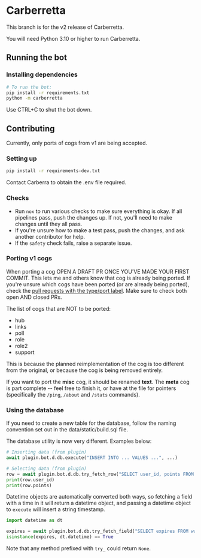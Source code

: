 # Carberretta

This branch is for the v2 release of Carberretta.

You will need Python 3.10 or higher to run Carberretta.

## Running the bot

### Installing dependencies

```sh
# To run the bot:
pip install -r requirements.txt
python -m carberretta
```

Use CTRL+C to shut the bot down.

## Contributing

Currently, only ports of cogs from v1 are being accepted.

### Setting up

```sh
pip install -r requirements-dev.txt
```

Contact Carberra to obtain the .env file required.

### Checks

- Run `nox` to run various checks to make sure everything is okay. If all pipelines pass, push the changes up. If not, you'll need to make changes until they all pass.
- If you're unsure how to make a test pass, push the changes, and ask another contributor for help.
- If the `safety` check fails, raise a separate issue.

### Porting v1 cogs

When porting a cog OPEN A DRAFT PR ONCE YOU'VE MADE YOUR FIRST COMMIT. This lets me and others know that cog is already being ported. If you're unsure which cogs have been ported (or are already being ported), check the [pull requests with the type/port label](https://github.com/Carberra/Carberretta/pulls?q=is%3Apr+label%3Atype%2Fport+). Make sure to check both open AND closed PRs.

The list of cogs that are NOT to be ported:

- hub
- links
- poll
- role
- role2
- support

This is because the planned reimplementation of the cog is too different from the original, or because the cog is being removed entirely.

If you want to port the **misc** cog, it should be renamed **text**. The **meta** cog is part complete -- feel free to finish it, or have at the file for pointers (specifically the `/ping`, `/about` and `/stats` commands).

### Using the database

If you need to create a new table for the database, follow the naming convention set out in the data/static/build.sql file.

The database utility is now very different. Examples below:

```py
# Inserting data (from plugin)
await plugin.bot.d.db.execute("INSERT INTO ... VALUES ...", ...)

# Selecting data (from plugin)
row = await plugin.bot.d.db.try_fetch_row("SELECT user_id, points FROM experience WHERE user_id = ?", ...)
print(row.user_id)
print(row.points)
```

Datetime objects are automatically converted both ways, so fetching a field with a time in it will return a datetime object, and passing a datetime object to `execute` will insert a string timestamp.

```py
import datetime as dt

expires = await plugin.bot.d.db.try_fetch_field("SELECT expires FROM warnings WHERE user_id = ?")
isinstance(expires, dt.datetime) == True
```

Note that any method prefixed with `try_` could return `None`.

